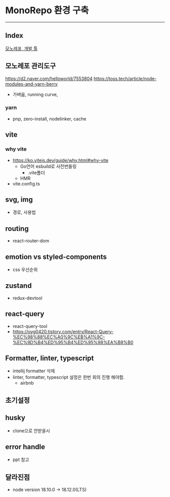 # MonoRepo 환경 구축

---

## Index
[모노레포, 개발 툴](모노레포)

## 모노레포 관리도구
https://d2.naver.com/helloworld/7553804
https://toss.tech/article/node-modules-and-yarn-berry
- 가벼움, running curve,  

### yarn
- pnp, zero-install, nodelinker, cache

## vite
### why vite
- https://ko.vitejs.dev/guide/why.html#why-vite
  - Go언어 esbuild로 사전번들링 
    - .vite폴더
  - HMR
- vite.config.ts

## svg, img
- 경로, 사용법

## routing
- react-router-dom

## emotion vs styled-components
- css 우선순위

## zustand
- redux-devtool

## react-query
- react-query-tool
- https://oyg0420.tistory.com/entry/React-Query-%EC%98%88%EC%A0%9C%EB%A1%9C-%EC%9D%B4%ED%95%B4%ED%95%98%EA%B8%B0


## Formatter, linter, typescript
- intellij formatter 삭제
- linter, formatter, typescript 설정은 한번 회의 진행 해야함.
  - airbnb
## 초기설정

## husky
- clone으로 안받을시

## error handle
- ppt 참고

## 달라진점
- node version 18.10.0 -> 18.12.0(LTS)
